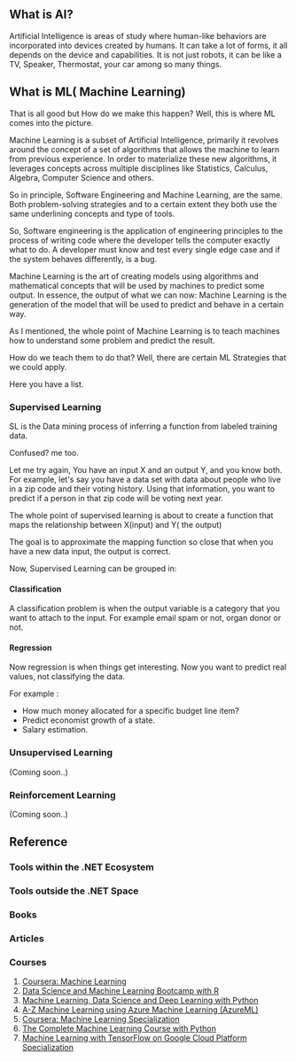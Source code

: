 
## What is AI?
<p>Artificial Intelligence is areas of study where human-like&nbsp;behaviors are incorporated into devices created by humans. It can take a lot of forms, it all depends&nbsp;on the device and capabilities. It is not just robots, it can be like a TV, Speaker, Thermostat, your car among so many things.&nbsp;</p>

##  What is ML( Machine Learning)
<p>That is all good but How do we make this happen? Well, this is where ML comes into the picture.</p>
<p>Machine Learning is a subset of Artificial Intelligence, primarily&nbsp;it revolves around the concept of a set of algorithms that allows the machine to learn from previous experience. In order to materialize these new algorithms, it leverages concepts across multiple disciplines like Statistics, Calculus, Algebra, Computer Science and others.</p>
<p>So in principle, Software Engineering and Machine Learning,&nbsp;are the same. Both problem-solving strategies and to a certain extent they both use the same underlining concepts and type of tools.</p>
<p>So, Software engineering is the application of engineering&nbsp;principles to the process of writing code where the developer tells the computer exactly what to do. A developer must know and test every single edge case and if the system behaves differently, is a bug.</p>
<p>Machine Learning is the art of creating models using algorithms and mathematical&nbsp;concepts that will be used by machines to predict some output. In essence,&nbsp;the output of what we can now: Machine Learning is the generation of the model that will be used to predict and behave in a certain way.</p>
<p>As I mentioned, the whole point of Machine Learning is to teach machines how to understand&nbsp;some problem and predict the result.</p>
<p>How do we teach them to do that? Well, there are certain ML Strategies that we could apply.</p>
<p>Here you have a list.&nbsp;</p>
<h3>Supervised Learning</h3>
<p>SL is the Data mining process of inferring a function from labeled training data.&nbsp;&nbsp;</p>
<p>Confused? me too.</p>
<p>Let me try again, You have an input X and an output Y, and you know both. For example, let's say you have a data set with data about people who live in a zip code and their voting history. Using that information, you want to predict if a person in that zip code will be voting next year.</p>
<p>The whole point of supervised learning is about to create a function&nbsp;that maps the relationship between X(input) and Y( the output)</p>
<p>The goal is to approximate the mapping function so close that when you have a new data input, the output is correct.</p>
<p>Now, Supervised Learning can be grouped in:</p>
<h4>Classification</h4>
<p>A classification problem is when the output variable is a category that you want to attach to the input. For example email spam or not, organ donor or not.</p>
<h4>Regression&nbsp;</h4>
<p>Now regression is when things get interesting. Now you want to predict real values, not classifying the data.</p>
<p>For example :&nbsp;</p>
<ul>
<li>How much money allocated for a specific budget line item?</li>
<li>Predict economist growth of a state.</li>
<li>Salary estimation.</li>
</ul>
<h3>Unsupervised Learning</h3>
<p>(Coming soon..)</p>
<h3>Reinforcement Learning</h3>
<p>(Coming soon..)</p>
<h2>Reference</h2>
<h3>Tools within the .NET Ecosystem</h3>
<h3>Tools outside the .NET Space</h3>
<h3>Books</h3>
<h3>Articles</h3>
<h3>Courses</h3>
<ol>
<li><a href="https://www.coursera.org/learn/machine-learning">Coursera: Machine Learning</a></li>
<li><a href="https://www.udemy.com/data-science-and-machine-learning-bootcamp-with-r/">Data Science and Machine Learning Bootcamp with R</a></li>
<li><a href="https://www.udemy.com/data-science-and-machine-learning-with-python-hands-on">Machine Learning, Data Science and Deep Learning with Python</a></li>
<li><a href="https://www.udemy.com/machine-learning-using-azureml">A-Z Machine Learning using Azure Machine Learning (AzureML)</a></li>
<li><a href="https://www.coursera.org/specializations/machine-learning">Coursera: Machine Learning Specialization</a></li>
<li><a href="https://www.udemy.com/machine-learning-course-with-python">The Complete Machine Learning Course with Python</a></li>
<li><a href="https://www.coursera.org/specializations/machine-learning-tensorflow-gcp">Machine Learning with TensorFlow on Google Cloud Platform Specialization</a></li>
</ol>

<!-- wp:paragraph -->
<p></p>
<!-- /wp:paragraph -->
